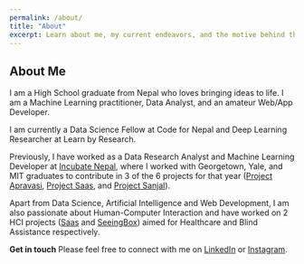 ```yaml
---
permalink: /about/
title: "About"
excerpt: Learn about me, my current endeavors, and the motive behind this personal blog.
---
```



## About Me

I am a High School graduate from Nepal who loves bringing ideas to life. I am a Machine Learning practitioner, Data Analyst, and an amateur Web/App Developer.

I am currently a Data Science Fellow at Code for Nepal and Deep Learning Researcher at Learn by Research.

Previously, I have worked as a Data Research Analyst and Machine Learning Developer at [Incubate Nepal](https://incubatenepal.com/), where I worked with Georgetown, Yale, and MIT graduates to contribute in 3 of the 6 projects for that year ([Project Apravasi](https://www.instagram.com/p/CgnopvSoLP9/), [Project Saas](https://projectsaas.info/), and [Project Sanjal](https://nsuman.github.io/SanzalWeb)).

Apart from Data Science, Artificial Intelligence and Web Development, I am also passionate about Human-Computer Interaction and have worked on 2 HCI projects ([Saas](https://projectsaas.info) and [SeeingBox](https://github.com/dhaydoo/SeeingBox)) aimed for Healthcare and Blind Assistance respectively.

**Get in touch**
Please feel free to connect with me on [LinkedIn](https://www.linkedin.com/in/ayushrajdahal) or [Instagram](https://instagram.com/ayushrajdahal).
